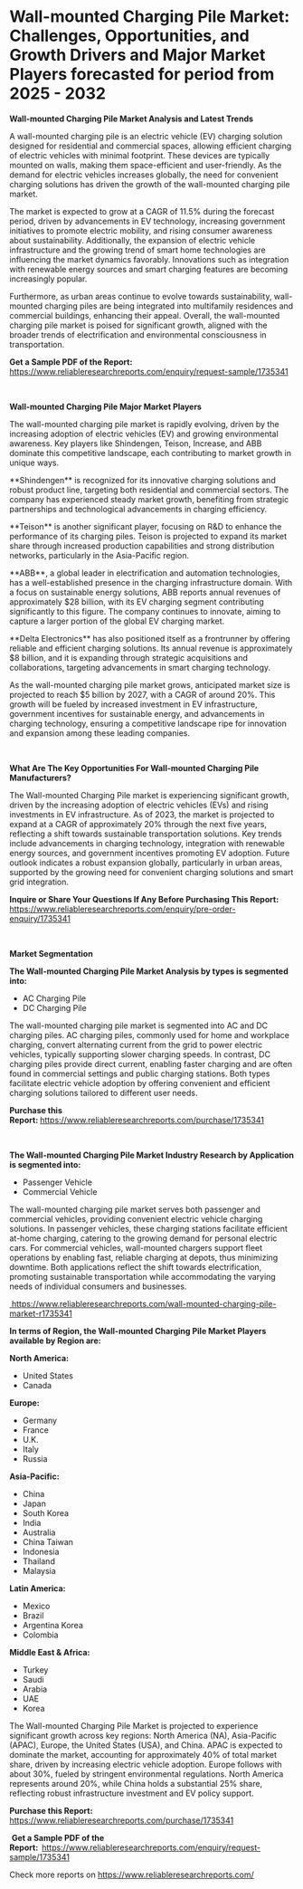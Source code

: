 <p><h1>Wall-mounted Charging Pile Market: Challenges, Opportunities, and Growth Drivers and Major Market Players forecasted for period from 2025 - 2032</h1></p><p><strong>Wall-mounted Charging Pile Market Analysis and Latest Trends</strong></p>
<p><p>A wall-mounted charging pile is an electric vehicle (EV) charging solution designed for residential and commercial spaces, allowing efficient charging of electric vehicles with minimal footprint. These devices are typically mounted on walls, making them space-efficient and user-friendly. As the demand for electric vehicles increases globally, the need for convenient charging solutions has driven the growth of the wall-mounted charging pile market.</p><p>The market is expected to grow at a CAGR of 11.5% during the forecast period, driven by advancements in EV technology, increasing government initiatives to promote electric mobility, and rising consumer awareness about sustainability. Additionally, the expansion of electric vehicle infrastructure and the growing trend of smart home technologies are influencing the market dynamics favorably. Innovations such as integration with renewable energy sources and smart charging features are becoming increasingly popular. </p><p>Furthermore, as urban areas continue to evolve towards sustainability, wall-mounted charging piles are being integrated into multifamily residences and commercial buildings, enhancing their appeal. Overall, the wall-mounted charging pile market is poised for significant growth, aligned with the broader trends of electrification and environmental consciousness in transportation.</p></p>
<p><strong>Get a Sample PDF of the Report:&nbsp;</strong> <a href="https://www.reliableresearchreports.com/enquiry/request-sample/1735341?utm_campaign=3111&utm_medium=2&utm_source=Github&utm_content=ia&utm_term=25032025&utm_id=wall-mounted-charging-pile">https://www.reliableresearchreports.com/enquiry/request-sample/1735341</a></p>
<p>&nbsp;</p>
<p><strong>Wall-mounted Charging Pile Major Market Players</strong></p>
<p><p>The wall-mounted charging pile market is rapidly evolving, driven by the increasing adoption of electric vehicles (EV) and growing environmental awareness. Key players like Shindengen, Teison, Increase, and ABB dominate this competitive landscape, each contributing to market growth in unique ways.</p><p>**Shindengen** is recognized for its innovative charging solutions and robust product line, targeting both residential and commercial sectors. The company has experienced steady market growth, benefiting from strategic partnerships and technological advancements in charging efficiency.</p><p>**Teison** is another significant player, focusing on R&D to enhance the performance of its charging piles. Teison is projected to expand its market share through increased production capabilities and strong distribution networks, particularly in the Asia-Pacific region.</p><p>**ABB**, a global leader in electrification and automation technologies, has a well-established presence in the charging infrastructure domain. With a focus on sustainable energy solutions, ABB reports annual revenues of approximately $28 billion, with its EV charging segment contributing significantly to this figure. The company continues to innovate, aiming to capture a larger portion of the global EV charging market.</p><p>**Delta Electronics** has also positioned itself as a frontrunner by offering reliable and efficient charging solutions. Its annual revenue is approximately $8 billion, and it is expanding through strategic acquisitions and collaborations, targeting advancements in smart charging technology.</p><p>As the wall-mounted charging pile market grows, anticipated market size is projected to reach $5 billion by 2027, with a CAGR of around 20%. This growth will be fueled by increased investment in EV infrastructure, government incentives for sustainable energy, and advancements in charging technology, ensuring a competitive landscape ripe for innovation and expansion among these leading companies.</p></p>
<p>&nbsp;</p>
<p><strong>What Are The Key Opportunities For Wall-mounted Charging Pile Manufacturers?</strong></p>
<p><p>The Wall-mounted Charging Pile market is experiencing significant growth, driven by the increasing adoption of electric vehicles (EVs) and rising investments in EV infrastructure. As of 2023, the market is projected to expand at a CAGR of approximately 20% through the next five years, reflecting a shift towards sustainable transportation solutions. Key trends include advancements in charging technology, integration with renewable energy sources, and government incentives promoting EV adoption. Future outlook indicates a robust expansion globally, particularly in urban areas, supported by the growing need for convenient charging solutions and smart grid integration.</p></p>
<p><strong>Inquire or Share Your Questions If Any Before Purchasing This Report:</strong> <a href="https://www.reliableresearchreports.com/enquiry/pre-order-enquiry/1735341?utm_campaign=3111&utm_medium=2&utm_source=Github&utm_content=ia&utm_term=25032025&utm_id=wall-mounted-charging-pile">https://www.reliableresearchreports.com/enquiry/pre-order-enquiry/1735341</a></p>
<p>&nbsp;</p>
<p><strong>Market Segmentation</strong></p>
<p><strong>The Wall-mounted Charging Pile Market Analysis by types is segmented into:</strong></p>
<p><ul><li>AC Charging Pile</li><li>DC Charging Pile</li></ul></p>
<p><p>The wall-mounted charging pile market is segmented into AC and DC charging piles. AC charging piles, commonly used for home and workplace charging, convert alternating current from the grid to power electric vehicles, typically supporting slower charging speeds. In contrast, DC charging piles provide direct current, enabling faster charging and are often found in commercial settings and public charging stations. Both types facilitate electric vehicle adoption by offering convenient and efficient charging solutions tailored to different user needs.</p></p>
<p><strong>Purchase this Report:&nbsp;</strong><a href="https://www.reliableresearchreports.com/purchase/1735341?utm_campaign=3111&utm_medium=2&utm_source=Github&utm_content=ia&utm_term=25032025&utm_id=wall-mounted-charging-pile">https://www.reliableresearchreports.com/purchase/1735341</a></p>
<p>&nbsp;</p>
<p><strong>The Wall-mounted Charging Pile Market Industry Research by Application is segmented into:</strong></p>
<p><ul><li>Passenger Vehicle</li><li>Commercial Vehicle</li></ul></p>
<p><p>The wall-mounted charging pile market serves both passenger and commercial vehicles, providing convenient electric vehicle charging solutions. In passenger vehicles, these charging stations facilitate efficient at-home charging, catering to the growing demand for personal electric cars. For commercial vehicles, wall-mounted chargers support fleet operations by enabling fast, reliable charging at depots, thus minimizing downtime. Both applications reflect the shift towards electrification, promoting sustainable transportation while accommodating the varying needs of individual consumers and businesses.</p></p>
<p><a href="https://www.reliableresearchreports.com/wall-mounted-charging-pile-market-r1735341?utm_campaign=3111&utm_medium=2&utm_source=Github&utm_content=ia&utm_term=25032025&utm_id=wall-mounted-charging-pile">&nbsp;https://www.reliableresearchreports.com/wall-mounted-charging-pile-market-r1735341</a></p>
<p><strong>In terms of Region, the Wall-mounted Charging Pile Market Players available by Region are:</strong></p>
<p>
    <p> <strong> North America: </strong>
        <ul>
            <li>United States</li>
            <li>Canada</li>
        </ul>
        </p> 
    <p> <strong> Europe: </strong>
        <ul>
            <li>Germany</li>
            <li>France</li>
            <li>U.K.</li>
            <li>Italy</li>
            <li>Russia</li>
        </ul>
        </p> 
    <p> <strong> Asia-Pacific: </strong>
        <ul>
            <li>China</li>
            <li>Japan</li>
            <li>South Korea</li>
            <li>India</li>
            <li>Australia</li>
            <li>China Taiwan</li>
            <li>Indonesia</li>
            <li>Thailand</li>
            <li>Malaysia</li>
        </ul>
        </p> 
    <p> <strong> Latin America: </strong>
        <ul>
            <li>Mexico</li>
            <li>Brazil</li>
            <li>Argentina Korea</li>
            <li>Colombia</li>
        </ul>
        </p> 
    <p> <strong> Middle East & Africa: </strong>
        <ul>
            <li>Turkey</li>
            <li>Saudi</li>
            <li>Arabia</li>
            <li>UAE</li>
            <li>Korea</li>
        </ul>
    </p>
    </p>
<p><p>The Wall-mounted Charging Pile Market is projected to experience significant growth across key regions: North America (NA), Asia-Pacific (APAC), Europe, the United States (USA), and China. APAC is expected to dominate the market, accounting for approximately 40% of total market share, driven by increasing electric vehicle adoption. Europe follows with about 30%, fueled by stringent environmental regulations. North America represents around 20%, while China holds a substantial 25% share, reflecting robust infrastructure investment and EV policy support.</p></p>
<p><strong>Purchase this Report: </strong><a href="https://www.reliableresearchreports.com/purchase/1735341?utm_campaign=3111&utm_medium=2&utm_source=Github&utm_content=ia&utm_term=25032025&utm_id=wall-mounted-charging-pile">https://www.reliableresearchreports.com/purchase/1735341</a></p>
<p>&nbsp;<strong>Get a Sample PDF of the Report:&nbsp;&nbsp;</strong><a href="https://www.reliableresearchreports.com/enquiry/request-sample/1735341?utm_campaign=3111&utm_medium=2&utm_source=Github&utm_content=ia&utm_term=25032025&utm_id=wall-mounted-charging-pile">https://www.reliableresearchreports.com/enquiry/request-sample/1735341</a></p>
<p><strong></strong></p>
<p>Check more reports on <a href="https://www.reliableresearchreports.com/?utm_campaign=3111&utm_medium=2&utm_source=Github&utm_content=ia&utm_term=25032025&utm_id=wall-mounted-charging-pile">https://www.reliableresearchreports.com/</a></p>